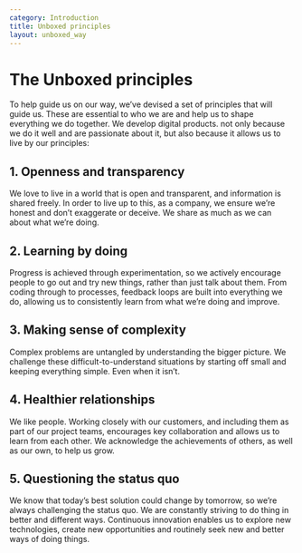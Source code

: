 ```yaml
---
category: Introduction
title: Unboxed principles
layout: unboxed_way
---
```


# The Unboxed principles

To help guide us on our way, we’ve devised a set of principles that will guide us.
These are essential to who we are and help us to shape everything we do together.
We develop digital products. not only because we do it well and are passionate about it,
but also because it allows us to live by our principles:

## 1. Openness and transparency

We love to live in a world that is open and transparent, and information is shared freely.
In order to live up to this, as a company, we ensure we’re honest and don’t exaggerate or deceive.
We share as much as we can about what we’re doing.

## 2. Learning by doing

Progress is achieved through experimentation, so we actively encourage people to go out and try
new things, rather than just talk about them. From coding through to processes, feedback loops
are built into everything we do, allowing us to consistently learn from what we’re doing and improve.

## 3. Making sense of complexity

Complex problems are untangled by understanding the bigger picture. We challenge these
difficult-to-understand situations by starting off small and keeping everything simple. Even when it isn’t.

## 4. Healthier relationships

We like people. Working closely with our customers, and including them as part of our project teams,
encourages key collaboration and allows us to learn from each other. We acknowledge the achievements
of others, as well as our own, to help us grow.

## 5. Questioning the status quo

We know that today’s best solution could change by tomorrow, so we’re always challenging the status quo.
We are constantly striving to do thing in better and different ways. Continuous innovation enables
us to explore new technologies, create new opportunities and routinely seek new and better ways of doing things.

